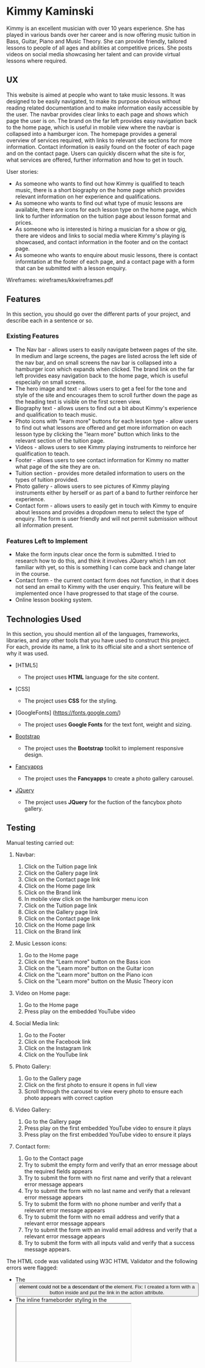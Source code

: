 # Kimmy Kaminski 

Kimmy is an excellent musician with over 10 years experience. She has played in various bands over her career and is now offering music tuition in Bass, Guitar, Piano and Music Theory. She can provide friendly, tailored lessons to people of all ages and abilities at competitive prices. She posts videos on social media showcasing her talent and can provide virtual lessons where required.
 
## UX


This website is aimed at people who want to take music lessons. It was designed to be easily navigated, to make its purpose obvious without reading related documentation and to make information easily accessible by the user. The navbar provides clear links to each page and shows which page the user is on. The brand on the far left provides easy navigation back to the home page, which is useful in mobile view where the navbar is collapsed into a hamburger icon. The homepage provides a general overview of services required, with links to relevant site sections for more information. Contact information is easily found on the footer of each page and on the contact page. Users can quickly discern what the site is for, what services are offered, further information and how to get in touch.

User stories:
- As someone who wants to find out how Kimmy is qualified to teach music, there is a short biography on the home page which provides relevant information on her experience and qualifications.
- As someone who wants to find out what type of music lessons are available, there are icons for each lesson type on the home page, which link to further information on the tuition page about lesson format and prices.
- As someone who is interested is hiring a musician for a show or gig, there are videos and links to social media where Kimmy's playing is showcased, and contact information in the footer and on the contact page.
- As someone who wants to enquire about music lessons, there is contact informtation at the footer of each page, and a contact page with a form that can be submitted with a lesson enquiry.

Wireframes: wireframes/kkwireframes.pdf 

## Features

In this section, you should go over the different parts of your project, and describe each in a sentence or so.
 
### Existing Features
- The Nav bar - allows users to easily navigate between pages of the site. In medium and large screens, the pages are listed across the left side of the nav bar, and on small screens the nav bar is collapsed into a hamburger icon which expands when clicked. The brand link on the far left provides easy navigation back to the home page, which is useful especially on small screens. 
- The hero image and text - allows users to get a feel for the tone and style of the site and encourages them to scroll further down the page as the heading text is visible on the first screen view.
- Biography text - allows users to find out a bit about Kimmy's experience and qualification to teach music.
- Photo icons with "learn more" buttons for each lesson type - allow users to find out what lessons are offered and get more information on each lesson type by clicking the "learn more" button which links to the relevant section of the tuition page.
- Videos - allows users to see Kimmy playing instruments to reinforce her qualification to teach.
- Footer - allows users to see contact information for Kimmy no matter what page of the site they are on.
- Tuition section - provides more detailed information to users on the types of tuition provided.
- Photo gallery - allows users to see pictures of Kimmy playing instruments either by herself or as part of a band to further reinforce her experience.
- Contact form - allows users to easily get in touch with Kimmy to enquire about lessons and provides a dropdown menu to select the type of enquiry. The form is user friendly and will not permit submission without all information present.

### Features Left to Implement
- Make the form inputs clear once the form is submitted. I tried to research how to do this, and think it involves JQuery which I am not familiar with yet, so this is something I can come back and change later in the course.
- Contact form - the current contact form does not function, in that it does not send an email to Kimmy with the user enquiry. This feature will be implemented once I have progressed to that stage of the course.
- Online lesson booking system.

## Technologies Used
In this section, you should mention all of the languages, frameworks, libraries, and any other tools that you have used to construct this project. For each, provide its name, a link to its official site and a short sentence of why it was used.

- [HTML5]
    - The project uses **HTML** language for the site content.

- [CSS]
    - The project uses **CSS** for the styling.

 - [GoogleFonts] (https://fonts.google.com/)   
    - The project uses **Google Fonts** for the text font, weight and sizing.

- [Bootstrap](https://getbootstrap.com/)
    - The project uses the **Bootstrap** toolkit to implement responsive design.

- [Fancyapps](https://fancyapps.com/fancybox/3/)
    - The project uses the **Fancyapps** to create a photo gallery carousel.    

- [JQuery](https://jquery.com)
    - The project uses **JQuery** for the fuction of the fancybox photo gallery.


## Testing
Manual testing carried out:

1.  Navbar:
    1.  Click on the Tuition page link
    2.  Click on the Gallery page link
    3.  Click on the Contact page link
    4.  Click on the Home page link
    5.  Click on the Brand link
    6.  In mobile view click on the hamburger menu icon
    7.  Click on the Tuition page link
    8.  Click on the Gallery page link
    9.  Click on the Contact page link
    10. Click on the Home page link
    11. Click on the Brand link

2.  Music Lesson icons:
    1.  Go to the Home page
    2.  Click on the "Learn more" button on the Bass icon
    3.  Click on the "Learn more" button on the Guitar icon
    4.  Click on the "Learn more" button on the Piano icon
    5.  Click on the "Learn more" button on the Music Theory icon

3.  Video on Home page:
    1.  Go to the Home page
    2.  Press play on the embedded YouTube video

4.  Social Media link:
    1.  Go to the Footer
    2.  Click on the Facebook link
    3.  Click on the Instagram link
    4.  Click on the YouTube link 

5.  Photo Gallery:
    1.  Go to the Gallery page
    2.  Click on the first photo to ensure it opens in full view
    3.  Scroll through the carousel to view every photo to ensure each photo appears with correct caption

6.  Video Gallery:
    1.  Go to the Gallery page
    2.  Press play on the first embedded YouTube video to ensure it plays
    3.  Press play on the first embedded YouTube video to ensure it plays

7. Contact form:
    1. Go to the Contact page
    2. Try to submit the empty form and verify that an error message about the required fields appears
    3. Try to submit the form with no first name and verify that a relevant error message appears
    3. Try to submit the form with no last name and verify that a relevant error message appears
    3. Try to submit the form with no phone number and verify that a relevant error message appears
    3. Try to submit the form with no email address and verify that a relevant error message appears
    3. Try to submit the form with an invalid email address and verify that a relevant error message appears
    4. Try to submit the form with all inputs valid and verify that a success message appears.

The HTML code was validated using W3C HTML Validator and the following errors were flagged:
-   The <button> element could not be a descendant of the <a> element. 
    Fix: I created a form with a button inside and put the link in the action attribute.
-   The inline frameborder styling in the <iframe> element was flagged as redundant.
    Fix: styled the border using CSS.

The CSS was validated using W3C CSS Validator and no errors were found.

The site has been tested on the following browsers and devices:-
1.  Google Chrome
2.  Mozilla Firefox
3.  Safari
4.  Apple MacBook Air 
5.  Toshiba Windows laptop
6.  Apple iPad
7.  Huawei Mate 20 pro 
8.  Samsumg Galaxy S7 
9.  Apple iPhone

### Responsive design:

# Home:
    -   On large and medium screens the navbar links are displayed along the top left hand side of the screen. The music lesson icons are then displayed two per row.
    On small screens, the navbar links collapse into a hamburger icon, with the brand link still viable on the left hand side, providing easy access back to the home page.
    The music lesson icons are then displayed stacked one on top of the other. 

# Footer:
    -   On large ad medium screens the contact info and social links are displayed in line, but on small screens the social links are displayed below the contact details.

# Tuition:
    -   On large and medium screens, the tuition sections are displayed with the image to the left and the text to the right, and on small screens they are displayed with the image above the text.

# Gallery:
    -   On large screens the gallery is displayed with four images in a row and on small screens, the images are displayed stacked on top of eachother. On all screen sizes, the videos are displayed one per row.

# Contact:
    -   The contact form is styled to width 70%, so it's size is responsive.

# Bugs:
-   The hero text was originally positioned on top of the hero image, however in mobile view, the text moved down the page when the hamburger menu was expanded. 
I couldn't work out how to fix this bug using positioning, so I moved the text down to below the hero image to remove this issue all together.

-   On medium and small screens, the tuition images were displayed too big and they were covering the text. To fix this I used the Bootstrap grid to change the column
configuration.

-   The final image on the tuition page was overlapping on the footer. To fix this I changed the z-index of the footer so it was displayed on top of the image.

-   On the Tuition page, the main body of the section element is wider than the other elements. I tried styling the divs within the section, the margin and padding, but I was not able to fix this bug.

## Deployment

Deployment process:
1.  In GitHub, go to Settings.
2.  Scroll down to GitHub Pages section on Settings page.
3.  Under "Source", click the dropdown menu and select "Master Branch".

## Credits

### Content
- The CSS styling for the size of the videos was copied from (https://css-tricks.com/fluid-width-video//).
- The YouTube videos were embedded using the code provided by YouTube on each video (https://www.youtube.com/).

### Media
- Some of the photos used in this site were taken by Angela Soutar Photography and such images have been marked appropriately with copyright. Permission was obtained for use of the images.
- The rest of the photos on the site were taken by myself or belong to Kimmy.
- The YouTube videos were recorded by Kimmy Kaminski and are published on her YouTube page https://www.youtube.com/channel/UCICSegaoPTz8yb-7TYggkCA.

### Acknowledgements
- I received inspiration for this project from The Code Institute mini projects Love Run and Whiskey Drop and from other music websites: Fresh Music Aberdeen (https://www.freshmusicaberdeen.co.uk/), Red Rock Scotland (https://www.redrockscotland.co.uk/) and Aberdeen Music Lessons (http://www.aberdeenmusiclessons.com/).
